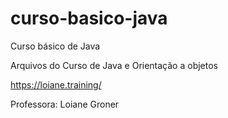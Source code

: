 # curso-basico-java
Curso básico de Java

Arquivos do Curso de Java e Orientação a objetos

https://loiane.training/

Professora: Loiane Groner
